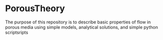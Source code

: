 # PorousTheory
The purpose of this repository is to describe basic properties of flow in porous media using simple models, analytical solutions, and simple python scriptsripts
